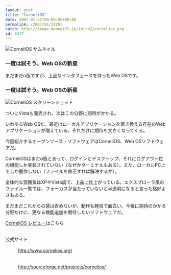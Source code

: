 ```yaml
---
layout: post
title: "CorneliOS"
date: 2007-01-31T09:00:00+09:00
permalink: /2007/01/3329/
catch: http://image.moongift.jp/intro2/cornelios.png
id: 3317
---
```

 ![CorneliOS サムネイル](http://image.moongift.jp/intro2/cornelios.t.png "CorneliOS サムネイル")
  

### 一度は試そう。Web OSの新星
  
まだまだα版ですが、上品なインタフェースを持ったWeb OSです。  
<!--more-->  

### 一度は試そう。Web OSの新星
  

![CorneliOS スクリーンショット](http://image.moongift.jp/intro2/cornelios.png "CorneliOS スクリーンショット")

  

ついにVistaも発売され、次はこの分野に期待がかかる。

  

いわゆるWeb OSだ。最近はローカルアプリケーションを置き換える存在のWebアプリケーションが増えている。それだけに期待も大きくなってくる。

  

今回紹介するオープンソース・ソフトウェアはCorneliOS、Web OSソフトウェアだ。

  

CorneliOSはまだα版とあって、ログインとデスクトップ、それにログアウト位の機能しか実装されていない（なぜかターミナルもある）。また、ローカルPC上でしか動作しない（ファイルを修正すれば解決するが）。

  

全体的な雰囲気はXPやVista調で、上品に仕上がっている。エクスプローラ風のファイル一覧では、フォーカスが当たっていないと半透明になると言った格好よさもある。

  

まだまだこれからの感は否めないが、動作も軽快で面白い。今後に期待のかかる分野だけに、更なる機能追加を期待したいソフトウェアだ。

  

[CorneliOS レビュー](http://oss.moongift.jp/review/i-3332.html)はこちら

  
<dl>
<br><dt>公式サイト</dt>
<br><dd><a href="http://www.cornelios.org/" target="_blank">http://www.cornelios.org/</a></dd>
<br><dt></dt>
<br><dd><a href="http://sourceforge.net/projects/cornelios/" target="_blank">http://sourceforge.net/projects/cornelios/</a></dd>
<br>
</dl>